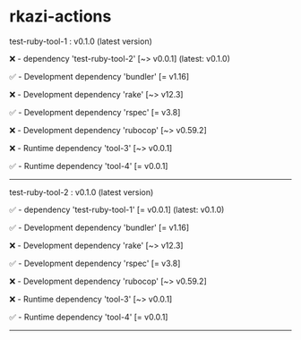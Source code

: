 
# rkazi-actions

test-ruby-tool-1 : v0.1.0 (latest version)

❌ -  dependency 'test-ruby-tool-2' [~> v0.0.1] (latest: v0.1.0)

✅ - Development dependency 'bundler' [= v1.16]

❌ - Development dependency 'rake' [~> v12.3]

✅ - Development dependency 'rspec' [= v3.8]

❌ - Development dependency 'rubocop' [~> v0.59.2]

❌ - Runtime dependency 'tool-3' [~> v0.0.1]

✅ - Runtime dependency 'tool-4' [= v0.0.1]

--------------------------------------------

test-ruby-tool-2 : v0.1.0 (latest version)

✅ -  dependency 'test-ruby-tool-1' [= v0.0.1] (latest: v0.1.0)

✅ - Development dependency 'bundler' [= v1.16]

❌ - Development dependency 'rake' [~> v12.3]

✅ - Development dependency 'rspec' [= v3.8]

❌ - Development dependency 'rubocop' [~> v0.59.2]

❌ - Runtime dependency 'tool-3' [~> v0.0.1]

✅ - Runtime dependency 'tool-4' [= v0.0.1]

--------------------------------------------

